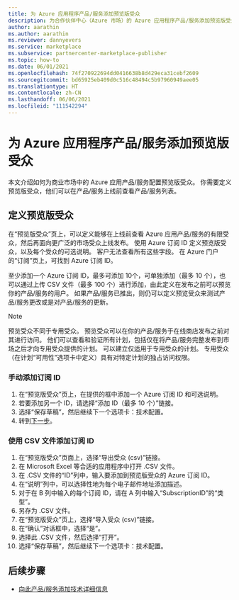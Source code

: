 ```yaml
---
title: 为 Azure 应用程序产品/服务添加预览版受众
description: 为合作伙伴中心（Azure 市场）的 Azure 应用程序产品/服务添加预览版受众。
author: aarathin
ms.author: aarathin
ms.reviewer: dannyevers
ms.service: marketplace
ms.subservice: partnercenter-marketplace-publisher
ms.topic: how-to
ms.date: 06/01/2021
ms.openlocfilehash: 74f270922694dd0416638b8d429eca31cebf2609
ms.sourcegitcommit: bd65925eb409d0c516c48494c5b97960949aee05
ms.translationtype: HT
ms.contentlocale: zh-CN
ms.lasthandoff: 06/06/2021
ms.locfileid: "111542294"
---
```

# <a name="add-a-preview-audience-for-an-azure-application-offer"></a>为 Azure 应用程序产品/服务添加预览版受众

本文介绍如何为商业市场中的 Azure 应用产品/服务配置预览版受众。 你需要定义预览版受众，他们可以在产品/服务上线前查看产品/服务列表。

## <a name="define-a-preview-audience"></a>定义预览版受众

在“预览版受众”页上，可以定义能够在上线前查看 Azure 应用产品/服务的有限受众，然后再面向更广泛的市场受众上线发布。 使用 Azure 订阅 ID 定义预览版受众，以及每个受众的可选说明。 客户无法查看所有这些字段。 在 Azure 门户的“订阅”页上，可找到 Azure 订阅 ID。

至少添加一个 Azure 订阅 ID，最多可添加 10个，可单独添加（最多 10 个），也可以通过上传 CSV 文件（最多 100 个）进行添加，由此定义在发布之前可以预览你的产品/服务的用户。 如果产品/服务已推出，则仍可以定义预览受众来测试产品/服务更改或是对产品/服务的更新。

> [!NOTE]
> 预览受众不同于专用受众。 预览受众可以在你的产品/服务于在线商店发布之前对其进行访问。 他们可以查看和验证所有计划，包括仅在将产品/服务完整发布到市场之后才向专用受众提供的计划。 可以建立仅适用于专用受众的计划。 专用受众（在计划“可用性”选项卡中定义）具有对特定计划的独占访问权限。

### <a name="add-subscription-ids-manually"></a>手动添加订阅 ID

1. 在“预览版受众”页上，在提供的框中添加一个 Azure 订阅 ID 和可选说明。
1. 若要添加另一个 ID，请选择“添加 ID（最多 10 个）”链接。
1. 选择“保存草稿”，然后继续下一个选项卡：技术配置。
1. 转到[下一步](#next-steps)。

### <a name="add-subscription-ids-with-a-csv-file"></a>使用 CSV 文件添加订阅 ID

1. 在“预览版受众”页面上，选择“导出受众 (csv)”链接。
1. 在 Microsoft Excel 等合适的应用程序中打开 .CSV 文件。
1. 在 .CSV 文件的“ID”列中，输入要添加到预览版受众的 Azure 订阅 ID。
1. 在“说明”列中，可以选择性地为每个电子邮件地址添加描述。
1. 对于在 B 列中输入的每个订阅 ID，请在 A 列中输入“SubscriptionID”的“类型”。
1. 另存为 .CSV 文件。
1. 在“预览版受众”页上，选择“导入受众 (csv)”链接。
1. 在“确认”对话框中，选择“是”。 
1. 选择此 .CSV 文件，然后选择“打开”。
1. 选择“保存草稿”，然后继续下一个选项卡：技术配置。

## <a name="next-steps"></a>后续步骤

- [向此产品/服务添加技术详细信息](azure-app-technical-configuration.md)

